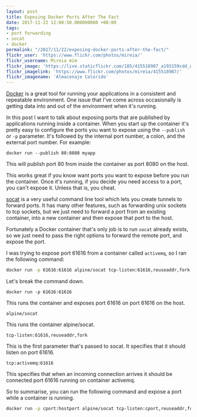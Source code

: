 ```yaml
---
layout: post
title: Exposing Docker Ports After The Fact
date: 2017-11-22 12:00:50.000000000 +00:00
tags:
- port forwarding
- socat
- docker
permalink: "/2017/11/22/exposing-docker-ports-after-the-fact/"
flickr_user: 'https://www.flickr.com/photos/mireia/'
flickr_username: Mireia mim
flickr_image: 'https://live.staticflickr.com/185/415518987_a193159cdd_w.jpg'
flickr_imagelink: 'https://www.flickr.com/photos/mireia/415518987/'
flickr_imagename: 'Almacenaje Colorido'
---
```

[Docker](http://www.docker.com) is a great tool for running your applications in a consistent and
repeatable environment. One issue that I've come across occasionally is getting data into and out of the
environment when it's running.

In this post I want to talk about exposing ports that are published by applications running inside a
container. When you start up the container it's pretty easy to configure the ports you want to expose using
the `--publish` or `-p` parameter. It's followed by the internal port number, a colon, and the
external port number. For example:

`docker run --publish 80:8080 myapp`

This will publish port 80 from inside the container as port 8080 on the host.

This works great if you know want ports you want to expose before you run the container. Once it's running,
if you decide you need access to a port, you can't expose it. Unless that is, you cheat.
<!--more-->

[socat](https://linux.die.net/man/1/socat) is a very useful command line tool which lets
you create tunnels to forward ports. It has many other features, such as forwarding unix sockets to tcp
sockets, but we just need to forward a port from an existing container, into a new container and then expose
that port to the host.

Fortunately a Docker container that's only job is to run `socat` already exists, so we just need to
pass the right options to forward the remote port, and expose the port.

I was trying to expose port 61616 from a container called `activemq`, so I ran the following command:

```bash
docker run -p 61616:61616 alpine/socat tcp-listen:61616,reuseaddr,fork tcp:activemq:61616
```

Let's break the command down.

`docker run -p 61616:61616`

This runs the container and exposes port 61616 on port 61616 on the host.

`alpine/socat`

This runs the container alpine/socat.

`tcp-listen:61616,reuseaddr,fork`

This is the first parameter that's passed to socat. It specifies that it should listen on port 61616.

`tcp:activemq:61616`

This specifies that when an incoming connection arrives it should be connected port 61616 running on container activemq.

So to summarise, you can run the following command and expose a port while a container is running.

```bash
docker run -p cport:hostport alpine/socat tcp-listen:cport,reuseaddr,fork tcp:remotehost:remoteport
```
